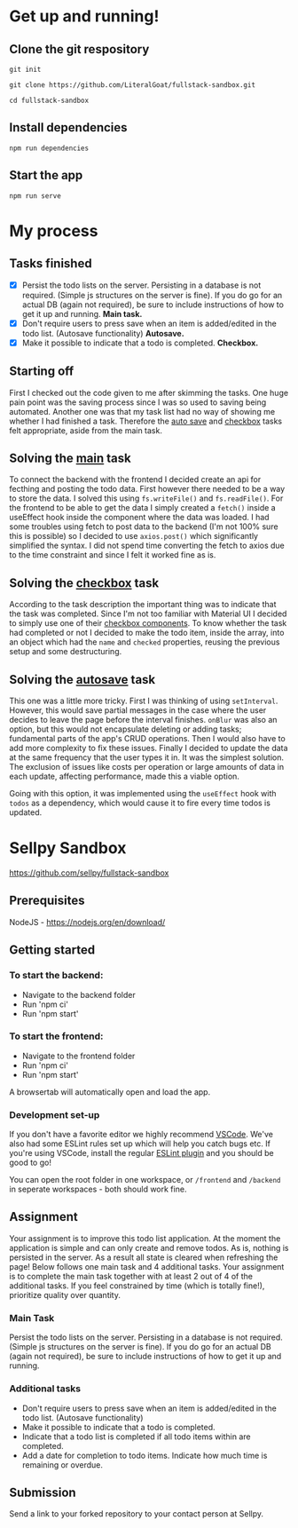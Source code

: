 # Get up and running!

## Clone the git respository

`git init`

`git clone https://github.com/LiteralGoat/fullstack-sandbox.git`

`cd fullstack-sandbox`

## Install dependencies

`npm run dependencies`

## Start the app

`npm run serve`

# My process

## Tasks finished

- [x] Persist the todo lists on the server. Persisting in a database is not required. (Simple js structures on the server is fine). If you do go for an actual DB (again not required), be sure to include instructions of how to get it up and running. **<a id="main">Main task</a>.**
- [x] Don't require users to press save when an item is added/edited in the todo list. (Autosave functionality) **<a id="autosave">Autosave</a>.**
- [x] Make it possible to indicate that a todo is completed. **<a id="checkbox">Checkbox</a>.**

## Starting off

First I checked out the code given to me after skimming the tasks. One huge pain point was the saving process since I was so used to saving being automated. Another one was that my task list had no way of showing me whether I had finished a task. Therefore the [auto save](#autosave) and [checkbox](#checkbox) tasks felt appropriate, aside from the main task.

## Solving the [main](#main) task

To connect the backend with the frontend I decided create an api for fecthing and posting the todo data. First however there needed to be a way to store the data. I solved this using `fs.writeFile()` and `fs.readFile()`. For the frontend to be able to get the data I simply created a `fetch()` inside a useEffect hook inside the component where the data was loaded. I had some troubles using fetch to post data to the backend (I'm not 100% sure this is possible) so I decided to use `axios.post()` which significantly simplified the syntax. I did not spend time converting the fetch to axios due to the time constraint and since I felt it worked fine as is.

## Solving the [checkbox](#checkbox) task

According to the task description the important thing was to indicate that the task was completed. Since I'm not too familiar with Material UI I decided to simply use one of their [checkbox components](https://mui.com/components/checkboxes/). To know whether the task had completed or not I decided to make the todo item, inside the array, into an object which had the `name` and `checked` properties, reusing the previous setup and some destructuring.

## Solving the [autosave](#autosave) task

This one was a little more tricky. First I was thinking of using `setInterval`. However, this would save partial messages in the case where the user decides to leave the page before the interval finishes. `onBlur` was also an option, but this would not encapsulate deleting or adding tasks; fundamental parts of the app's CRUD operations. Then I would also have to add more complexity to fix these issues. Finally I decided to update the data at the same frequency that the user types it in. It was the simplest solution. The exclusion of issues like costs per operation or large amounts of data in each update, affecting performance, made this a viable option.

Going with this option, it was implemented using the `useEffect` hook with `todos` as a dependency, which would cause it to fire every time todos is updated.

# Sellpy Sandbox

https://github.com/sellpy/fullstack-sandbox

## Prerequisites

NodeJS - https://nodejs.org/en/download/

## Getting started

### To start the backend:

- Navigate to the backend folder
- Run 'npm ci'
- Run 'npm start'

### To start the frontend:

- Navigate to the frontend folder
- Run 'npm ci'
- Run 'npm start'

A browsertab will automatically open and load the app.

### Development set-up

If you don't have a favorite editor we highly recommend [VSCode](https://code.visualstudio.com). We've also had some ESLint rules set up which will help you catch bugs etc. If you're using VSCode, install the regular [ESLint plugin](https://marketplace.visualstudio.com/items?itemName=dbaeumer.vscode-eslint) and you should be good to go!

You can open the root folder in one workspace, or `/frontend` and `/backend` in seperate workspaces - both should work fine.

## Assignment

Your assignment is to improve this todo list application. At the moment the application is simple and can only create and remove todos.
As is, nothing is persisted in the server. As a result all state is cleared when refreshing the page!
Below follows one main task and 4 additional tasks. Your assignment is to complete the main task together with at least 2 out of 4 of the additional tasks.
If you feel constrained by time (which is totally fine!), prioritize quality over quantity.

### Main Task

Persist the todo lists on the server. Persisting in a database is not required. (Simple js structures on the server is fine). If you do go for an actual DB (again not required), be sure to include instructions of how to get it up and running.

### Additional tasks

- Don't require users to press save when an item is added/edited in the todo list. (Autosave functionality)
- Make it possible to indicate that a todo is completed.
- Indicate that a todo list is completed if all todo items within are completed.
- Add a date for completion to todo items. Indicate how much time is remaining or overdue.

## Submission

Send a link to your forked repository to your contact person at Sellpy.
